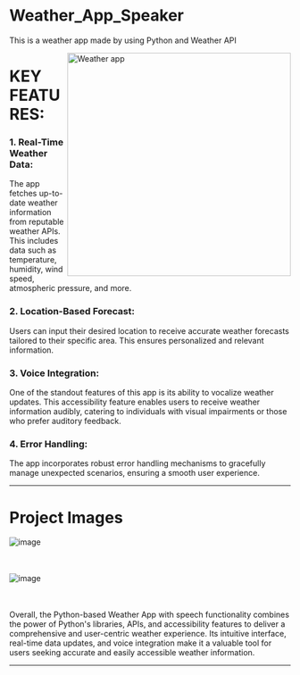 # Weather_App_Speaker
This is a weather app made by using Python and Weather API

<img align="right" src="https://media-cldnry.s-nbcnews.com/image/upload/t_focal-758x379,f_auto,q_auto:best/rockcms/2023-10/231010-Hurricane-Lidia-NOAA-satellite-ac-859p-84547a.gif" alt="Weather app" width="400px"></img>

<h1>KEY FEATURES: </h1>
<h3>1. Real-Time Weather Data: </h3><p>The app fetches up-to-date weather information from reputable weather APIs. This includes data such as temperature, humidity, wind speed, atmospheric pressure, and more.</p>

<h3>2. Location-Based Forecast: </h3><p>Users can input their desired location to receive accurate weather forecasts tailored to their specific area. This ensures personalized and relevant information.</p>

<h3>3. Voice Integration: </h3><p>One of the standout features of this app is its ability to vocalize weather updates. This accessibility feature enables users to receive weather information audibly, catering to individuals with visual impairments or those who prefer auditory feedback.</p>


<h3>4. Error Handling: </h3><p> The app incorporates robust error handling mechanisms to gracefully manage unexpected scenarios, ensuring a smooth user experience.</p>


<hr>

# Project Images
![image](https://github.com/Nil369/Weather_App_Speaker/assets/148447931/0f4cc22e-e154-4789-ab50-de579eaa9762)


<br><br>
![image](https://github.com/Nil369/Weather_App_Speaker/assets/148447931/134e6d2b-e864-4960-87a7-91123f1a293d)


<br><br>Overall, the Python-based Weather App with speech functionality combines the power of Python's libraries, APIs, and accessibility features to deliver a comprehensive and user-centric weather experience. Its intuitive interface, real-time data updates, and voice integration make it a valuable tool for users seeking accurate and easily accessible weather information.

<hr>


